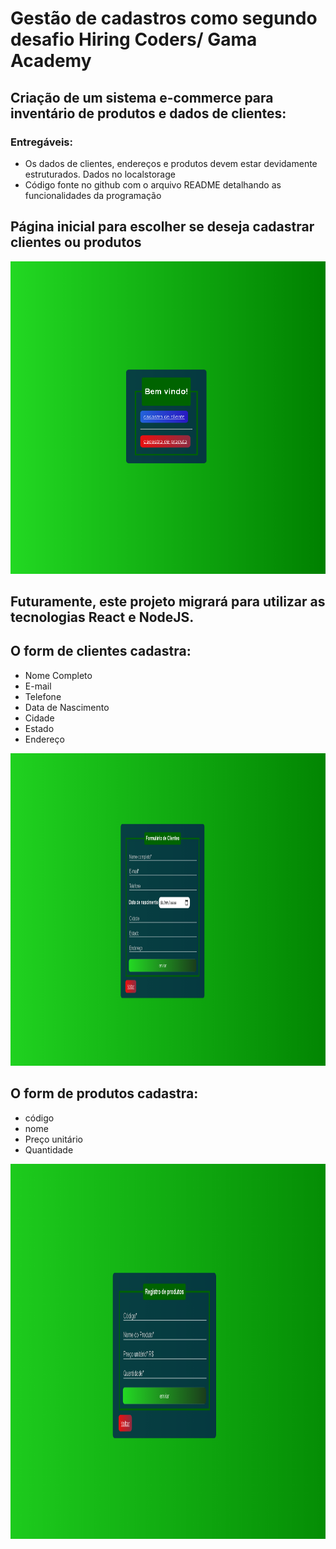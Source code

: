 # Gestão de cadastros como segundo desafio Hiring Coders/ Gama Academy
## Criação de um sistema e-commerce para inventário de produtos e dados de clientes:
### Entregáveis:
<ul>
  <li>Os dados de clientes, endereços e produtos devem estar devidamente estruturados. Dados no localstorage</li>
  <li>Código fonte no github com o arquivo README detalhando as funcionalidades da programação</li>
</ul>

## Página inicial para escolher se deseja cadastrar clientes ou produtos

<img src="./img/index.png" alt="pagina inicial" width="600" height="500">

## Futuramente, este projeto migrará para utilizar as tecnologias React e NodeJS.

## O form de clientes cadastra:
<ul>
  <li>Nome Completo</li>
  <li>E-mail</li>
  <li>Telefone</li>
  <li>Data de Nascimento</li>
  <li>Cidade</li>
  <li>Estado</li>
  <li>Endereço</li>
</ul>

<img src="./img/cliente.png" alt="cliente" width="840" height="500">

## O form de produtos cadastra:
<ul>
  <li>código</li>
  <li>nome</li>
  <li>Preço unitário</li>
  <li>Quantidade</li>
</ul>

<img src="./img/produto.png" alt="produto" width="840" height="600">
